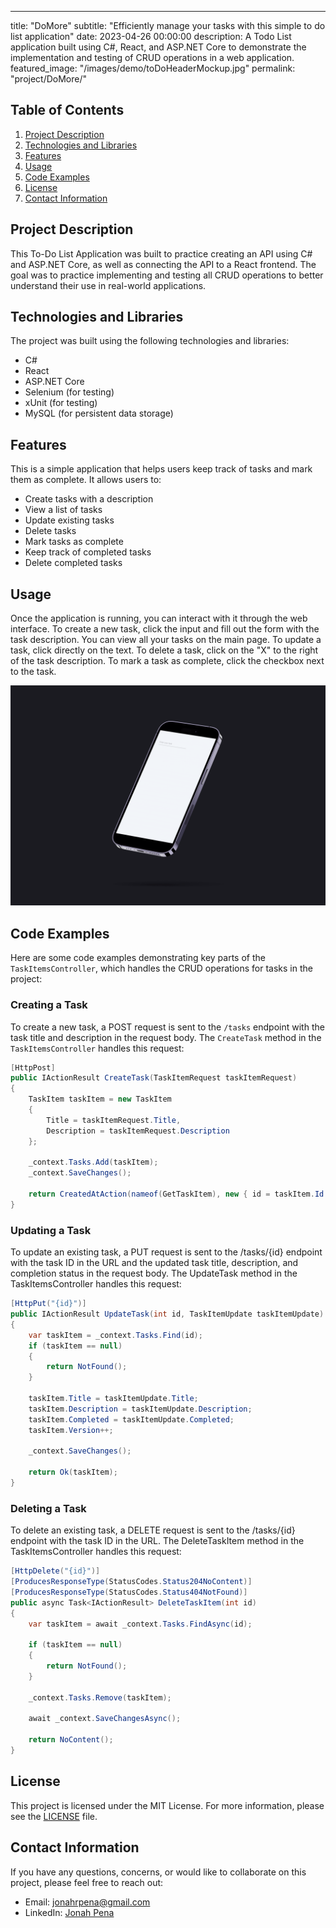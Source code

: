 ---
title: "DoMore"
subtitle: "Efficiently manage your tasks with this simple to do list application"
date: 2023-04-26 00:00:00
description: A Todo List application built using C#, React, and ASP.NET Core to demonstrate the implementation and testing of CRUD operations in a web application.
featured_image: "/images/demo/toDoHeaderMockup.jpg"
permalink: "project/DoMore/"

## Table of Contents

1. [Project Description](#project-description)
2. [Technologies and Libraries](#technologies-and-libraries)
3. [Features](#features)
4. [Usage](#usage)
5. [Code Examples](#code-examples)
6. [License](#license)
7. [Contact Information](#contact-information)

## Project Description

This To-Do List Application was built to practice creating an API using C# and ASP.NET Core, as well as connecting the API to a React frontend. The goal was to practice implementing and testing all CRUD operations to better understand their use in real-world applications.

## Technologies and Libraries

The project was built using the following technologies and libraries:

- C#
- React
- ASP.NET Core
- Selenium (for testing)
- xUnit (for testing)
- MySQL (for persistent data storage)

## Features

This is a simple application that helps users keep track of tasks and mark them as complete. It allows users to:

- Create tasks with a description
- View a list of tasks
- Update existing tasks
- Delete tasks
- Mark tasks as complete
- Keep track of completed tasks
- Delete completed tasks

## Usage

Once the application is running, you can interact with it through the web interface. To create a new task, click the input and fill out the form with the task description. You can view all your tasks on the main page. To update a task, click directly on the text. To delete a task, click on the "X" to the right of the task description. To mark a task as complete, click the checkbox next to the task.

<div class="gallery" class="empty-class" data-columns="1"">
    <img src="/images/GIFMockUp/DoMoreGif.gif">
</div>

## Code Examples

Here are some code examples demonstrating key parts of the `TaskItemsController`, which handles the CRUD operations for tasks in the project:

### Creating a Task

To create a new task, a POST request is sent to the `/tasks` endpoint with the task title and description in the request body. The `CreateTask` method in the `TaskItemsController` handles this request:

```csharp
[HttpPost]
public IActionResult CreateTask(TaskItemRequest taskItemRequest)
{
    TaskItem taskItem = new TaskItem
    {
        Title = taskItemRequest.Title,
        Description = taskItemRequest.Description
    };

    _context.Tasks.Add(taskItem);
    _context.SaveChanges();

    return CreatedAtAction(nameof(GetTaskItem), new { id = taskItem.Id }, taskItem);
}
```

### Updating a Task

To update an existing task, a PUT request is sent to the /tasks/{id} endpoint with the task ID in the URL and the updated task title, description, and completion status in the request body. The UpdateTask method in the TaskItemsController handles this request:

```csharp
[HttpPut("{id}")]
public IActionResult UpdateTask(int id, TaskItemUpdate taskItemUpdate)
{
    var taskItem = _context.Tasks.Find(id);
    if (taskItem == null)
    {
        return NotFound();
    }

    taskItem.Title = taskItemUpdate.Title;
    taskItem.Description = taskItemUpdate.Description;
    taskItem.Completed = taskItemUpdate.Completed;
    taskItem.Version++;

    _context.SaveChanges();

    return Ok(taskItem);
}
```

### Deleting a Task

To delete an existing task, a DELETE request is sent to the /tasks/{id} endpoint with the task ID in the URL. The DeleteTaskItem method in the TaskItemsController handles this request:

```csharp
[HttpDelete("{id}")]
[ProducesResponseType(StatusCodes.Status204NoContent)]
[ProducesResponseType(StatusCodes.Status404NotFound)]
public async Task<IActionResult> DeleteTaskItem(int id)
{
    var taskItem = await _context.Tasks.FindAsync(id);

    if (taskItem == null)
    {
        return NotFound();
    }

    _context.Tasks.Remove(taskItem);

    await _context.SaveChangesAsync();

    return NoContent();
}
```

## License

This project is licensed under the MIT License. For more information, please see the [LICENSE](LICENSE) file.

## Contact Information

If you have any questions, concerns, or would like to collaborate on this project, please feel free to reach out:

- Email: jonahrpena@gmail.com
- LinkedIn: [Jonah Pena](https://www.linkedin.com/in/jonahpena/)
